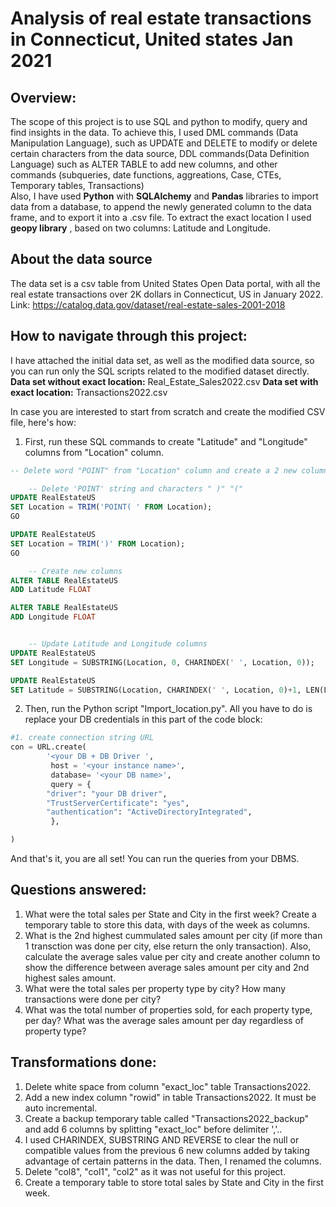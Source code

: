 # Analysis of real estate transactions in Connecticut, United states Jan 2021

## Overview:

The scope of this project is to use SQL and python to modify, query and find insights in the data. 
To achieve this, I used DML commands (Data Manipulation Language), such as UPDATE and DELETE to modify or delete certain characters from the data source, DDL commands(Data Definition Language) such as ALTER TABLE to add new columns, and other commands (subqueries, date functions, aggreations, Case, CTEs, Temporary tables, Transactions) <br>
Also, I have used **Python** with **SQLAlchemy** and **Pandas** libraries to import data from a database, to append the newly generated column to the data frame, and to export it into a .csv file. To extract the exact location I used  **geopy library** , based on two columns: Latitude and Longitude.
 

## About the data source
The data set is a csv table from United States Open Data portal, with all the real estate transactions over 2K dollars in Connecticut, US in January 2022. 
Link: https://catalog.data.gov/dataset/real-estate-sales-2001-2018



## How to navigate through this project:
I have attached the initial data set, as well as the modified data source, so you can run only the SQL scripts related to the modified dataset directly. 
**Data set without exact location:** Real_Estate_Sales2022.csv
**Data set with exact location:** Transactions2022.csv

In case you are interested to start from scratch and create the modified CSV file, here's how:


1. First, run these SQL commands to create "Latitude" and "Longitude" columns from "Location" column.

```SQL
-- Delete word "POINT" from "Location" column and create a 2 new columns: Latitude and longitude based on 'Location' file

	-- Delete 'POINT' string and characters " )" "("
UPDATE RealEstateUS 
SET Location = TRIM('POINT( ' FROM Location);
GO

UPDATE RealEstateUS 
SET Location = TRIM(')' FROM Location);
GO

	-- Create new columns
ALTER TABLE RealEstateUS
ADD Latitude FLOAT  

ALTER TABLE RealEstateUS
ADD Longitude FLOAT  


	-- Update Latitude and Longitude columns
UPDATE RealEstateUS
SET Longitude = SUBSTRING(Location, 0, CHARINDEX(' ', Location, 0));

UPDATE RealEstateUS
SET Latitude = SUBSTRING(Location, CHARINDEX(' ', Location, 0)+1, LEN(Location));
```

2. Then, run the Python script "Import_location.py". All you have to do is replace your DB credentials in this part of the code block:

```python
#1. create connection string URL
con = URL.create(
        '<your DB + DB Driver ',
         host = '<your instance name>',
         database= '<your DB name>',
         query = {
        "driver": "your DB driver",
        "TrustServerCertificate": "yes",
        "authentication": "ActiveDirectoryIntegrated",
         },

)
```
And that's it, you are all set! You can run the queries from your DBMS.


## Questions answered:
1. What were the total sales per State and City in the first week? Create a temporary table to store this data, with days of the week as columns.
2. What is the 2nd highest cummulated sales amount per city (if more than 1 transction was done per city, else return the only transaction). 
Also, calculate the average sales value per city and create another column to show the difference between average sales amount per city and 2nd highest sales amount.
3. What were the total sales per property type by city? How many transactions were done per city?
4. What was the total number of properties sold, for each property type, per day? What was the average sales amount per day regardless of property type?



## Transformations done:
1. Delete white space from column "exact_loc" table Transactions2022.
2. Add a new index column "rowid" in table Transactions2022. It must  be auto incremental.
3. Create a backup temporary table called "Transactions2022_backup" and add 6 columns by splitting "exact_loc"  before delimiter ','..
4. I used CHARINDEX, SUBSTRING AND REVERSE to clear the null or compatible values from the previous 6 new columns added by taking advantage of certain patterns in the data. Then, I renamed the columns.
5. Delete "col8", "col1", "col2" as it was not useful for this project.
6. Create a temporary table to store total sales by State and City in the first week.